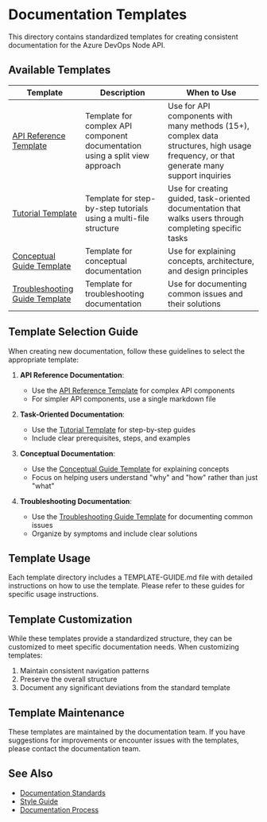 # Documentation Templates

This directory contains standardized templates for creating consistent documentation for the Azure DevOps Node API.

## Available Templates

| Template | Description | When to Use |
|----------|-------------|------------|
| [API Reference Template](./api-reference-template/) | Template for complex API component documentation using a split view approach | Use for API components with many methods (15+), complex data structures, high usage frequency, or that generate many support inquiries |
| [Tutorial Template](./tutorial-template/) | Template for step-by-step tutorials using a multi-file structure | Use for creating guided, task-oriented documentation that walks users through completing specific tasks |
| [Conceptual Guide Template](./conceptual-guide-template/) | Template for conceptual documentation | Use for explaining concepts, architecture, and design principles |
| [Troubleshooting Guide Template](./troubleshooting-guide-template/) | Template for troubleshooting documentation | Use for documenting common issues and their solutions |

## Template Selection Guide

When creating new documentation, follow these guidelines to select the appropriate template:

1. **API Reference Documentation**:
   - Use the [API Reference Template](./api-reference-template/) for complex API components
   - For simpler API components, use a single markdown file

2. **Task-Oriented Documentation**:
   - Use the [Tutorial Template](./tutorial-template/) for step-by-step guides
   - Include clear prerequisites, steps, and examples

3. **Conceptual Documentation**:
   - Use the [Conceptual Guide Template](./conceptual-guide-template/) for explaining concepts
   - Focus on helping users understand "why" and "how" rather than just "what"

4. **Troubleshooting Documentation**:
   - Use the [Troubleshooting Guide Template](./troubleshooting-guide-template/) for documenting common issues
   - Organize by symptoms and include clear solutions

## Template Usage

Each template directory includes a TEMPLATE-GUIDE.md file with detailed instructions on how to use the template. Please refer to these guides for specific usage instructions.

## Template Customization

While these templates provide a standardized structure, they can be customized to meet specific documentation needs. When customizing templates:

1. Maintain consistent navigation patterns
2. Preserve the overall structure
3. Document any significant deviations from the standard template

## Template Maintenance

These templates are maintained by the documentation team. If you have suggestions for improvements or encounter issues with the templates, please contact the documentation team.

## See Also

- [Documentation Standards](../README.md)
- [Style Guide](../style-guide.md)
- [Documentation Process](../process.md) 